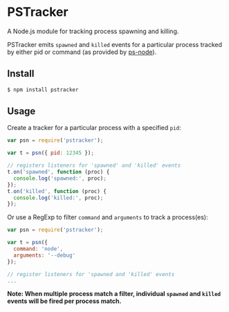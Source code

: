 # PSTracker

A Node.js module for tracking process spawning and killing.

PSTracker emits `spawned` and `killed` events for a particular process tracked
by either pid or command (as provided by [ps-node](https://www.npmjs.com/package/ps-node)).

## Install

```bash
$ npm install pstracker
```

## Usage

Create a tracker for a particular process with a specified `pid`:

```javascript
var psn = require('pstracker');

var t = psn({ pid: 12345 });

// registers listeners for 'spawned' and 'killed' events
t.on('spawned', function (proc) {
  console.log('spawned:', proc);
});
t.on('killed', function (proc) {
  console.log('killed:', proc);
});
```

Or use a RegExp to filter `command` and `arguments` to track a process(es):

```javascript
var psn = require('pstracker');

var t = psn({
  command: 'node',
  arguments: '--debug'
});

// register listeners for 'spawned and 'killed' events
...
```

**Note: When multiple process match a filter, individual `spawned` and `killed`
events will be fired per process match.**